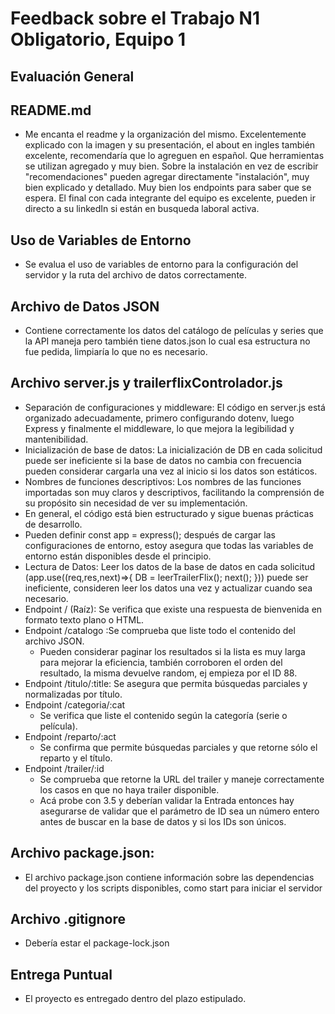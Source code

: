 # Feedback sobre el Trabajo N1 Obligatorio, Equipo 1

## Evaluación General

## README.md

- Me encanta el readme y la organización del mismo. Excelentemente explicado con la imagen y su presentación, el about en ingles también excelente, recomendaría que lo agreguen en español. Que herramientas se utilizan agregado y muy bien. Sobre la instalación en vez de escribir "recomendaciones" pueden agregar directamente "instalación", muy bien explicado y detallado. Muy bien los endpoints para saber que se espera. El final con cada integrante del equipo es excelente, pueden ir directo a su linkedIn si están en busqueda laboral activa.

## Uso de Variables de Entorno

- Se evalua el uso de variables de entorno para la configuración del servidor y la ruta del archivo de datos correctamente.

## Archivo de Datos JSON

- Contiene correctamente los datos del catálogo de películas y series que la API maneja pero también tiene datos.json lo cual esa estructura no fue pedida, limpiaría lo que no es necesario.

## Archivo server.js y trailerflixControlador.js

- Separación de configuraciones y middleware: El código en server.js está organizado adecuadamente, primero configurando dotenv, luego Express y finalmente el middleware, lo que mejora la legibilidad y mantenibilidad.
- Inicialización de base de datos: La inicialización de DB en cada solicitud puede ser ineficiente si la base de datos no cambia con frecuencia pueden considerar cargarla una vez al inicio si los datos son estáticos.
- Nombres de funciones descriptivos: Los nombres de las funciones importadas son muy claros y descriptivos, facilitando la comprensión de su propósito sin necesidad de ver su implementación.
- En general, el código está bien estructurado y sigue buenas prácticas de desarrollo.
- Pueden definir const app = express(); después de cargar las configuraciones de entorno, estoy asegura que todas las variables de entorno están disponibles desde el principio.
- Lectura de Datos: Leer los datos de la base de datos en cada solicitud (app.use((req,res,next)=>{ DB = leerTrailerFlix(); next(); })) puede ser ineficiente, consideren leer los datos una vez y actualizar cuando sea necesario.
- Endpoint / (Raíz): Se verifica que existe una respuesta de bienvenida en formato texto plano o HTML.
- Endpoint /catalogo :Se comprueba que liste todo el contenido del archivo JSON.
    - Pueden considerar paginar los resultados si la lista es muy larga para mejorar la eficiencia, también corroboren el orden del resultado, la misma devuelve random, ej empieza por el ID 88.
- Endpoint /titulo/:title: Se asegura que permita búsquedas parciales y normalizadas por título. 
- Endpoint /categoria/:cat
    - Se verifica que liste el contenido según la categoría (serie o película).
- Endpoint /reparto/:act
    - Se confirma que permite búsquedas parciales y que retorne sólo el reparto y el título.
- Endpoint /trailer/:id
    - Se comprueba que retorne la URL del trailer y maneje correctamente los casos en que no haya trailer disponible.
    - Acá probe con 3.5 y deberían validar la Entrada entonces hay asegurarse de validar que el parámetro de ID sea un número entero antes de buscar en la base de datos y si los IDs son únicos.

## Archivo package.json:

- El archivo package.json contiene información sobre las dependencias del proyecto y los scripts disponibles, como start para iniciar el servidor

## Archivo .gitignore

- Debería estar el package-lock.json

## Entrega Puntual

- El proyecto es entregado dentro del plazo estipulado.



